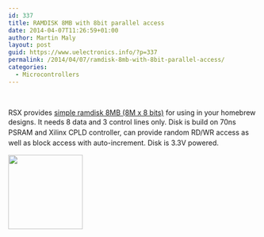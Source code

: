 ```yaml
---
id: 337
title: RAMDISK 8MB with 8bit parallel access
date: 2014-04-07T11:26:59+01:00
author: Martin Maly
layout: post
guid: https://www.uelectronics.info/?p=337
permalink: /2014/04/07/ramdisk-8mb-with-8bit-parallel-access/
categories:
  - Microcontrollers
---
```

&nbsp;

RSX provides [simple ramdisk 8MB (8M x 8 bits)](https://www.rlx.sk/sk/storage-boards-memorystorage-boards-memory/2559-ramdisk-8mb-8mx8-8mbytes-with-8bit-parallel-access.html) for using in your homebrew designs. It needs <span style="line-height: 1.5em;">8 data and 3 control lines only. Disk is b</span>uild on 70ns PSRAM and Xilinx CPLD controller, can provide r<span style="line-height: 1.5em;">andom RD/WR access as well as block access with auto-increment. Disk is 3.3V powered.</span>

[<img loading="lazy" class="aligncenter size-thumbnail wp-image-338" alt="" src="https://www.uelectronics.info/wp-content/uploads/2014/04/ramdisk-8mb-8mx8-8mbytes-with-8bit-parallel-access-150x150.jpg" width="150" height="150" srcset="https://www.uelectronics.info/wp-content/uploads/2014/04/ramdisk-8mb-8mx8-8mbytes-with-8bit-parallel-access-150x150.jpg 150w, https://www.uelectronics.info/wp-content/uploads/2014/04/ramdisk-8mb-8mx8-8mbytes-with-8bit-parallel-access-300x300.jpg 300w, https://www.uelectronics.info/wp-content/uploads/2014/04/ramdisk-8mb-8mx8-8mbytes-with-8bit-parallel-access-96x96.jpg 96w, https://www.uelectronics.info/wp-content/uploads/2014/04/ramdisk-8mb-8mx8-8mbytes-with-8bit-parallel-access-24x24.jpg 24w, https://www.uelectronics.info/wp-content/uploads/2014/04/ramdisk-8mb-8mx8-8mbytes-with-8bit-parallel-access-36x36.jpg 36w, https://www.uelectronics.info/wp-content/uploads/2014/04/ramdisk-8mb-8mx8-8mbytes-with-8bit-parallel-access-48x48.jpg 48w, https://www.uelectronics.info/wp-content/uploads/2014/04/ramdisk-8mb-8mx8-8mbytes-with-8bit-parallel-access-64x64.jpg 64w, https://www.uelectronics.info/wp-content/uploads/2014/04/ramdisk-8mb-8mx8-8mbytes-with-8bit-parallel-access.jpg 800w" sizes="(max-width: 150px) 100vw, 150px" />](https://www.uelectronics.info/wp-content/uploads/2014/04/ramdisk-8mb-8mx8-8mbytes-with-8bit-parallel-access.jpg)